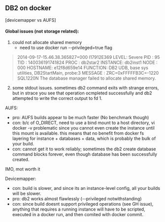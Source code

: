 ## DB2 on docker

[devicemapper vs AUFS]

#### Global issues (not storage related):
1. could not allocate shared memory
   - need to use docker run --privileged=true flag

> 2014-09-17-15.46.38.365827+000 I17912E369            LEVEL: Severe
> PID     : 95                   TID : 140036191741824 PROC : db2star2
> INSTANCE: db2inst1             NODE : 000
> HOSTNAME: e12f8d659e14
> FUNCTION: DB2 UDB, base sys utilities, DB2StartMain, probe:3
> MESSAGE : ZRC=0xFFFFFB3C=-1220
>           SQL1220N  The database manager failed to allocate shared memory.

2. some stdout issues.  sometimes db2 command exits with strange errors,
but in strace you see that operation ocmpleted successfully and
db2 attempted to write the correct output to fd 1.

AUFS:
- pro: AUFS builds appear to be much faster (No benchmark though)
- con: b/c of O_DIRECT, need to use a bind mount to a host directory,
vi docker -v
problematic since you cannot even create the instance until this mount
is available.  this means that no benefit from docker fs layering for
instance + databases + data, which is probably the bulk of your
build.
- con: cannot get it to work reliably; sometimes the db2 create database 
command blocks forever, even though database has been successfully created.

IMO, mot worth it

Devicemapper:
- con: build is slower, and since its an instance-level config, 
all your builds will be slower.
- pro: db2 works almost flawlessly (--privileged notwithstanding)
- con: since build doesnt support privileged operations (see GH issue),
anything that requires a running instance will have to be scripted,
executed in a docker run, and then comited with docker commit.

